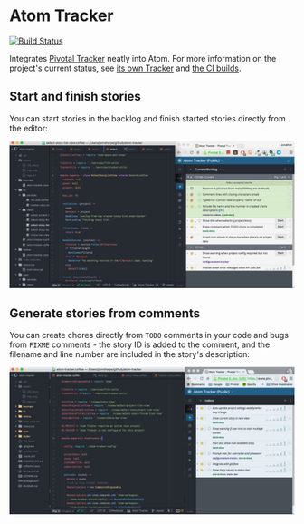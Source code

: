 # Atom Tracker

[![Build Status][3]][4]

Integrates [Pivotal Tracker][1] neatly into Atom. For more information on the project's current status,
see [its own Tracker][2] and [the CI builds][4].

## Start and finish stories

You can start stories in the backlog and finish started stories directly from
the editor:

![Starting a story](https://github.com/textbook/atom-tracker/blob/master/resources/start-story.gif?raw=true)

## Generate stories from comments

You can create chores directly from `TODO` comments in your code and bugs from
`FIXME` comments - the story ID is added to the comment, and the filename and
line number are included in the story's description:

![Creating a story](https://github.com/textbook/atom-tracker/blob/master/resources/create-todo.gif?raw=true)

[1]: https://www.pivotaltracker.com
[2]: https://www.pivotaltracker.com/n/projects/1520307
[3]: https://travis-ci.org/textbook/atom-tracker.svg?branch=master
[4]: https://travis-ci.org/textbook/atom-tracker
